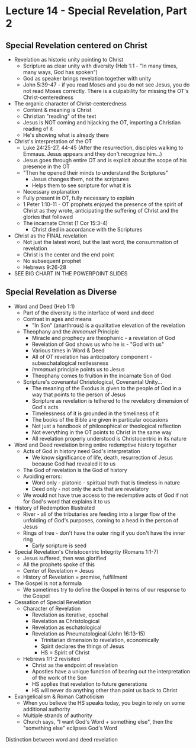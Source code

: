 # Lecture 14 - Special Revelation, Part 2

## Special Revelation centered on Christ

* Revelation as historic unity pointing to Christ
  * Scripture as clear unity with diversity (Heb 1:1 - "In many times, many ways, God has spoken")
  * God as speaker brings revelation together with unity
  * John 5:39-47 - if you read Moses and you do not see Jesus, you do not read Moses correctly. There is a culpability for missing the OT's Christ-centeredness
* The organic character of Christ-centeredness
  * Content & meaning is Christ
  * Christian "reading" of the text
  * Jesus is NOT coming and hijacking the OT, importing a Christian reading of it
  * He's showing what is already there
* Christ's interpretation of the OT
  * Luke 24:25-27, 44-45 (After the resurrection, disciples walking to Emmaus. Jesus appears and they don't recognize him...)
  * Jesus goes through entire OT and is explicit about the scope of his presence in the OT
  * "Then he opened their minds to understand the Scriptures"
    * Jesus changes them, not the scriptures
    * Helps them to see scripture for what it is
  * Necessary explanation
  * Fully present in OT, fully necessary to explain
  * 1 Peter 1:10-11 - OT prophets enjoyed the presence of the spirit of Christ as they wrote, anticipating the suffering of Christ and the glories that followed
  * The incarnate Christ (1 Cor 15:3-4)
    * Christ died in accordance with the Scriptures
* Christ as the FINAL revelation
  * Not just the latest word, but the last word, the consummation of revelation
  * Christ is the center and the end point
  * No subsequent prophet
  * Hebrews 9:26-28
* SEE BIG CHART IN THE POWERPOINT SLIDES

## Special Revelation as Diverse

* Word and Deed (Heb 1:1)
  * Part of the diversity is the interface of word and deed
  * Contrast in ages and means
    * "In Son" (anarthrous) is a qualitative elevation of the revelation
  * Theophany and the *Immanuel* Principle
    * Miracle and prophecy are theophanic - a revelation of God
    * Revelation of God shows us who he is - "God with us"
    * Various times in Word & Deed
    * All of OT revelation has anticipatory component - subeschatalogical restlessness
    * *Immanuel* principle points us to Jesus
    * Theophany comes to fruition in the incarnate Son of God
  * Scripture's covenantal Christological, Covenantal Unity...
    * The meaning of the Exodus is given to the people of God in a way that points to the person of Jesus
    * Scripture as revelation is tethered to the revelatory dimension of God's acts
    * Timelessness of it is grounded in the timeliness of it
    * The books of the Bible are given in particular occasions
    * Not just a handbook of philosophical or theological reflection
    * Not everything in the OT points to Christ in the same way
    * All revelation properly understood is Christocentric in its nature
* Word and Deed revelation bring entire redemptive history together
  * Acts of God in history need God's interpretation
    * We know significance of life, death, resurrection of Jesus because God had revealed it to us
  * The God of revelation is the God of history
  * Avoiding errors:
    * Word only - platonic - spiritual truth that is timeless in nature
    * Deed only - not only the acts that are revelatory
  * We would not have true access to the redemptive acts of God if not for God's word that explains it to us
* History of Redemption Illustrated
  * River - all of the tributaries are feeding into a larger flow of the unfolding of God's purposes, coming to a head in the person of Jesus
  * Rings of tree - don't have the outer ring if you don't have the inner ring
    * Early scripture is seed
* Special Revelation's Christocentric Integrity (Romans 1:1-7)
  * Jesus suffered, then was glorified
  * All the prophets spoke of this
  * Center of Revelation = Jesus
  * History of Revelation = promise, fulfillment
* The Gospel is not a formula
  * We sometimes try to define the Gospel in terms of our response to the Gospel
* Cessation of Special Revelation
  * Character of Revelation
    * Revelation as iterative, epochal
    * Revelation as Christological
    * Revelation as eschatological
    * Revelation as Pneumatological (John 16:13-15)
      * Trinitarian dimension to revelation, economically
      * Spirit declares the things of Jesus
      * HS = Spirit of Christ
  * Hebrews 1:1-2 revisited
    * Christ as the endpoint of revelation
    * Apostles have a unique function of bearing out the interpretation of the work of the Son
    * HS applies that revelation to future generations
    * HS will never do anything other than point us back to Christ
* Evangelicalism & Roman Catholicism
  * When you believe the HS speaks today, you begin to rely on some additional authority
  * Multiple strands of authority
  * Church says, "I want God's Word + something else", then the "something else" eclipses God's Word


Distinction between word and deed revelation
